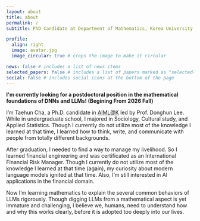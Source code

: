 ```yaml
---
layout: about
title: about
permalink: /
subtitle: PhD Candidate at Department of Mathematics, Korea University. Email - cth127 at korea dot ac dot kr.

profile:
  align: right
  image: avatar.jpg
  image_circular: true # crops the image to make it circular

news: false # includes a list of news items
selected_papers: false # includes a list of papers marked as "selected={true}"
social: false # includes social icons at the bottom of the page
---
```


**I'm currently looking for a postdoctoral position in the mathematical foundations of DNNs and LLMs! (Begining From 2026 Fall)**

I’m Taehun Cha, a Ph.D. candidate in [AIML@K](https://aiml-k.github.io/) led by Prof. Donghun Lee. While in undergraduate school, I majored in Sociology, Cultural study, and Applied Statistics. Though I currently do not utilize most of the knowledge I learned at that time, I learned how to think, write, and communicate with people from totally different backgrounds.

After graduation, I needed to find a way to manage my livelihood. So I learned financial engineering and was certificated as an International Financial Risk Manager. Though I currently do not utilize most of the knowledge I learned at that time (again), my curiosity about modern language models ignited at that time. Also, I’m still interested in AI applications in the financial domain.

Now I’m learning mathematics to explain the several common behaviors of LLMs rigorously. Though digging LLMs from a mathematical aspect is yet immature and challenging, I believe we, humans, need to understand how and why this works clearly, before it is adopted too deeply into our lives.
